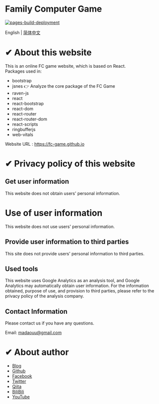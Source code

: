 
# Family Computer Game

[![pages-build-deployment]( https://github.com/fc-game/fc-game.github.io/actions/workflows/pages/pages-build-deployment/badge.svg )]( https://github.com/fc-game/fc-game.github.io/actions/workflows/pages/pages-build-deployment )

English | [简体中文](./README_zh.md)

# ✔ About this website

This is an online FC game website, which is based on React.  
Packages used in:  

- bootstrap
- jsnes 👉 Analyze the core package of the FC Game
- raven-js
- react
- react-bootstrap
- react-dom
- react-router
- react-router-dom
- react-scripts
- ringbufferjs
- web-vitals

Website URL : https://fc-game.github.io


# ✔ Privacy policy of this website


## Get user information

This website does not obtain users' personal information.


# Use of user information


This website does not use users' personal information.

## Provide user information to third parties

This site does not provide users' personal information to third parties.

## Used tools 

This website uses Google Analytics as an analysis tool, and Google Analytics may automatically obtain user information. For the information obtained, purpose of use, and provision to third parties, please refer to the privacy policy of the analysis company.

## Contact Information

Please contact us if you have any questions.

Email: madaouu@gmail.com

# ✔ About author

- [Blog](https://knowstechnic.blogspot.com)
- [Github](https://github.com/RyuSeiri)
- [Facebook](https://www.facebook.com/people/Ryu-Seiri/100087864783411)
- [Twitter](https://twitter.com/Seiriryu)
- [Qiita](https://qiita.com/Seiri )
- [BiliBili](https://space.bilibili.com/140506788)
- [YouTube](https://www.youtube.com/channel/UCph3vDUIHt68iR0vtHbChaw)
